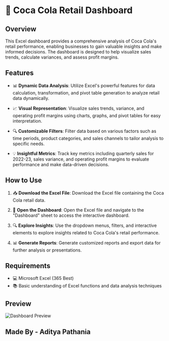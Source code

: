 # 🥤 Coca Cola Retail Dashboard

## Overview

This Excel dashboard provides a comprehensive analysis of Coca Cola's retail performance, enabling businesses to gain valuable insights and make informed decisions. The dashboard is designed to help visualize sales trends, calculate variances, and assess profit margins.

## Features

- 📊 **Dynamic Data Analysis**: Utilize Excel's powerful features for data calculation, transformation, and pivot table generation to analyze retail data dynamically.
  
- 📈 **Visual Representation**: Visualize sales trends, variance, and operating profit margins using charts, graphs, and pivot tables for easy interpretation.

- 🔍 **Customizable Filters**: Filter data based on various factors such as time periods, product categories, and sales channels to tailor analysis to specific needs.

- 💡 **Insightful Metrics**: Track key metrics including quarterly sales for 2022-23, sales variance, and operating profit margins to evaluate performance and make data-driven decisions.

## How to Use

1. 📥 **Download the Excel File**: Download the Excel file containing the Coca Cola retail data.
  
2. 🚀 **Open the Dashboard**: Open the Excel file and navigate to the "Dashboard" sheet to access the interactive dashboard.

3. 🔍 **Explore Insights**: Use the dropdown menus, filters, and interactive elements to explore insights related to Coca Cola's retail performance.

4. 📊 **Generate Reports**: Generate customized reports and export data for further analysis or presentations.

## Requirements

- 💻 Microsoft Excel (365 Best)
- 📚 Basic understanding of Excel functions and data analysis techniques

## Preview

![Dashboard Preview](![12](https://github.com/aditya8pathania/Hotel-Booking-Cancellation-Dashboard/assets/158386292/f5f1890e-644f-4616-865d-7bbeeb94bb6c))

## Made By - Aditya Pathania
